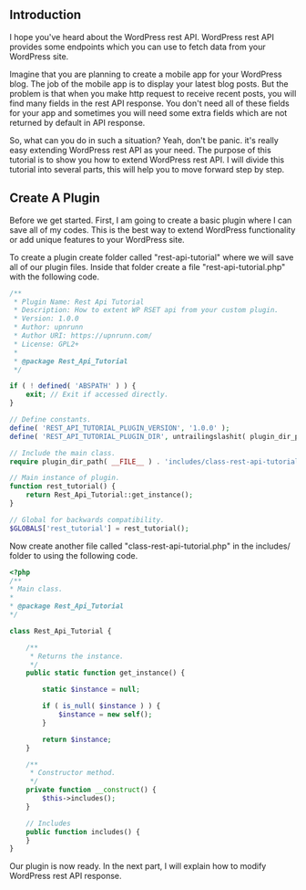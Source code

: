 ## Introduction

I hope you've heard about the WordPress rest API. WordPress rest API provides some endpoints which you can use to fetch data from your WordPress site.

Imagine that you are planning to create a mobile app for your WordPress blog. The job of the mobile app is to display your latest blog posts. But the problem is that when you make http request to receive recent posts, you will find many fields in the rest API response. You don't need all of these fields for your app and sometimes you will need some extra fields which are not returned by default in API response.

So, what can you do in such a situation? Yeah, don't be panic. it's really easy extending WordPress rest API as your need. The purpose of this tutorial is to show you how to extend WordPress rest API. I will divide this tutorial into several parts, this will help you to move forward step by step.

## Create A Plugin

Before we get started. First, I am going to create a basic plugin where I can save all of my codes. This is the best way to extend WordPress functionality or add unique features to your WordPress site.

To create a plugin create folder called "rest-api-tutorial" where we will save all of our plugin files. Inside that folder create a file "rest-api-tutorial.php" with the following code.

```php
/**
 * Plugin Name: Rest Api Tutorial
 * Description: How to extent WP RSET api from your custom plugin.
 * Version: 1.0.0
 * Author: upnrunn
 * Author URI: https://upnrunn.com/
 * License: GPL2+
 *
 * @package Rest_Api_Tutorial
 */

if ( ! defined( 'ABSPATH' ) ) {
	exit; // Exit if accessed directly.
}

// Define constants.
define( 'REST_API_TUTORIAL_PLUGIN_VERSION', '1.0.0' );
define( 'REST_API_TUTORIAL_PLUGIN_DIR', untrailingslashit( plugin_dir_path( __FILE__ ) ) );

// Include the main class.
require plugin_dir_path( __FILE__ ) . 'includes/class-rest-api-tutorial.php';

// Main instance of plugin.
function rest_tutorial() {
    return Rest_Api_Tutorial::get_instance();
}

// Global for backwards compatibility.
$GLOBALS['rest_tutorial'] = rest_tutorial();
```

Now create another file called "class-rest-api-tutorial.php" in the includes/ folder to using the following code.

```php
<?php
/**
* Main class.
*
* @package Rest_Api_Tutorial
*/

class Rest_Api_Tutorial {

    /**
     * Returns the instance.
     */
    public static function get_instance() {

        static $instance = null;

        if ( is_null( $instance ) ) {
            $instance = new self();
        }

        return $instance;
    }

    /**
     * Constructor method.
     */
    private function __construct() {
        $this->includes();
    }

    // Includes
    public function includes() {
    }
}
```

Our plugin is now ready. In the next part, I will explain how to modify WordPress rest API response.
